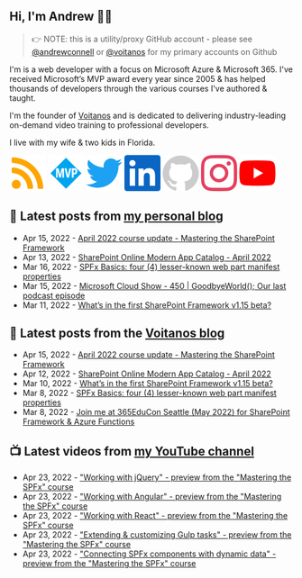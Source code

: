 ## Hi, I'm Andrew 👋🏼

> 👉 NOTE: this is a utility/proxy GitHub account - please see [@andrewconnell](/andrewconnell) or [@voitanos](/voitanos) for my primary accounts on Github

I'm is a web developer with a focus on Microsoft Azure & Microsoft 365. I've received Microsoft’s MVP award every year since 2005 & has helped thousands of developers through the various courses I've authored & taught.

I'm the founder of [Voitanos](https://www.voitanos.io) and is dedicated to delivering industry-leading on-demand video training to professional developers.

I live with my wife & two kids in Florida.

[![](./images/rss.svg)](https://www.andrewconnell.com)
[![](./images/mvp.svg)](https://mvp.microsoft.com/en-us/PublicProfile/21083?fullName=Andrew%20Connell)
[![](./images/twitter.svg)](https://www.twitter.com/andrewconnell)
[![](./images/linkedin.svg)](https://www.linkedin.com/in/andrewconnell)
[![](./images/github.svg)](https://www.github.com/andrewconnell)
[![](./images/instagram.svg)](https://www.instagram.com/andrewconnell1)
[![](./images/youtube.svg)](https://www.youtube.com/voitanosio)

## 📘 Latest posts from [my personal blog](https://www.andrewconnell.com)
<!-- MYBLOG-POST-LIST:START -->
- Apr 15, 2022 - [April 2022 course update - Mastering the SharePoint Framework](https://www.andrewconnell.com/blog/mastering-sharepoint-framework-course-update-april-2022/)
- Apr 13, 2022 - [SharePoint Online Modern App Catalog - April 2022](https://www.andrewconnell.com/blog/sharepoint-app-catalog-modernization-april-2022/)
- Mar 16, 2022 - [SPFx Basics: four &lpar;4&rpar; lesser-known web part manifest properties](https://www.andrewconnell.com/blog/sharepoint-framework-basics-lesser-known-webpart-manifest-properties/)
- Mar 15, 2022 - [Microsoft Cloud Show - 450 | GoodbyeWorld&lpar;&rpar;; Our last podcast episode](https://www.andrewconnell.com/blog/mscloudshow-450-goodbyeworld-last-Microsoft-cloud-show-episode/)
- Mar 11, 2022 - [What’s in the first SharePoint Framework v1.15 beta?](https://www.andrewconnell.com/blog/whats-in-sharepoint-framework-v1.15-beta/)<!-- MYBLOG-POST-LIST:END -->

## 📙 Latest posts from the [Voitanos blog](https://www.voitanos.io/blog)
<!-- VOITANOSBLOG-POST-LIST:START -->
- Apr 15, 2022 - [April 2022 course update - Mastering the SharePoint Framework](https://www.voitanos.io/blog/mastering-sharepoint-framework-course-update-april-2022/)
- Apr 12, 2022 - [SharePoint Online Modern App Catalog - April 2022](https://www.voitanos.io/blog/sharepoint-app-catalog-modernization-april-2022/)
- Mar 10, 2022 - [What’s in the first SharePoint Framework v1.15 beta?](https://www.voitanos.io/blog/whats-in-sharepoint-framework-v1.15-beta/)
- Mar 8, 2022 - [SPFx Basics: four &lpar;4&rpar; lesser-known web part manifest properties](https://www.voitanos.io/blog/sharepoint-framework-basics-lesser-known-webpart-manifest-properties/)
- Mar 8, 2022 - [Join me at 365EduCon Seattle &lpar;May 2022&rpar; for SharePoint Framework &amp; Azure Functions](https://www.voitanos.io/blog/joinme-365educon-spfest-seattle-2022/)<!-- VOITANOSBLOG-POST-LIST:END -->

## 📺 Latest videos from [my YouTube channel](https://www.youtube.com/voitanosio)
<!-- VOITANOSYOUTUBE-POST-LIST:START -->
- Apr 23, 2022 - [&quot;Working with jQuery&quot; - preview from the &quot;Mastering the SPFx&quot; course](https://www.youtube.com/watch?v=nYapLSsTSbA)
- Apr 23, 2022 - [&quot;Working with Angular&quot; - preview from the &quot;Mastering the SPFx&quot; course](https://www.youtube.com/watch?v=M8d3vrCFIes)
- Apr 23, 2022 - [&quot;Working with React&quot; - preview from the &quot;Mastering the SPFx&quot; course](https://www.youtube.com/watch?v=vjSHVMDXJxA)
- Apr 23, 2022 - [&quot;Extending &amp; customizing Gulp tasks&quot; - preview from the &quot;Mastering the SPFx&quot; course](https://www.youtube.com/watch?v=rXOA_rXuuIc)
- Apr 23, 2022 - [&quot;Connecting SPFx components with dynamic data&quot; - preview from the &quot;Mastering the SPFx&quot; course](https://www.youtube.com/watch?v=D--_icxQIj0)<!-- VOITANOSYOUTUBE-POST-LIST:END -->
